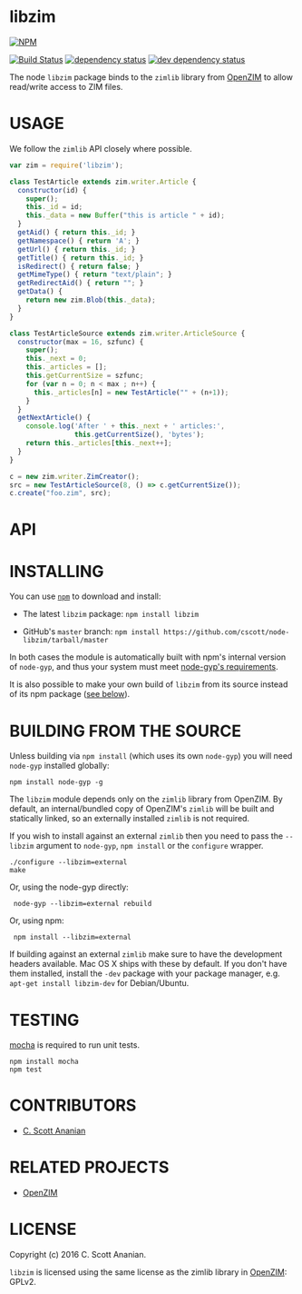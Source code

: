 # libzim
[![NPM][NPM1]][NPM2]

[![Build Status][1]][2] [![dependency status][3]][4] [![dev dependency status][5]][6]

The node `libzim` package binds to the `zimlib` library from [OpenZIM][]
to allow read/write access to ZIM files.

# USAGE
We follow the `zimlib` API closely where possible.

```js
var zim = require('libzim');

class TestArticle extends zim.writer.Article {
  constructor(id) {
    super();
    this._id = id;
    this._data = new Buffer("this is article " + id);
  }
  getAid() { return this._id; }
  getNamespace() { return 'A'; }
  getUrl() { return this._id; }
  getTitle() { return this._id; }
  isRedirect() { return false; }
  getMimeType() { return "text/plain"; }
  getRedirectAid() { return ""; }
  getData() {
    return new zim.Blob(this._data);
  }
}

class TestArticleSource extends zim.writer.ArticleSource {
  constructor(max = 16, szfunc) {
    super();
    this._next = 0;
    this._articles = [];
    this.getCurrentSize = szfunc;
    for (var n = 0; n < max ; n++) {
      this._articles[n] = new TestArticle("" + (n+1));
    }
  }
  getNextArticle() {
    console.log('After ' + this._next + ' articles:',
                this.getCurrentSize(), 'bytes');
    return this._articles[this._next++];
  }
}

c = new zim.writer.ZimCreator();
src = new TestArticleSource(8, () => c.getCurrentSize());
c.create("foo.zim", src);
```

# API

# INSTALLING
You can use [`npm`](https://github.com/isaacs/npm) to download and install:

* The latest `libzim` package: `npm install libzim`

* GitHub's `master` branch: `npm install https://github.com/cscott/node-libzim/tarball/master`

In both cases the module is automatically built with npm's internal
version of `node-gyp`, and thus your system must meet [node-gyp's
requirements](https://github.com/TooTallNate/node-gyp#installation).

It is also possible to make your own build of `libzim` from its source
instead of its npm package ([see below](#building-from-the-source)).

# BUILDING FROM THE SOURCE

Unless building via `npm install` (which uses its own `node-gyp`) you
will need `node-gyp` installed globally:

    npm install node-gyp -g

The `libzim` module depends only on the `zimlib` library from
OpenZIM. By default, an internal/bundled copy of OpenZIM's `zimlib`
will be built and statically linked, so an externally installed
`zimlib` is not required.

If you wish to install against an external `zimlib` then you need to
pass the `--libzim` argument to `node-gyp`, `npm install` or the
`configure` wrapper.

    ./configure --libzim=external
    make

Or, using the node-gyp directly:

     node-gyp --libzim=external rebuild

Or, using npm:

     npm install --libzim=external

If building against an external `zimlib` make sure to have the
development headers available. Mac OS X ships with these by
default. If you don't have them installed, install the `-dev` package
with your package manager, e.g. `apt-get install libzim-dev` for
Debian/Ubuntu.

# TESTING

[mocha](https://github.com/visionmedia/mocha) is required to run unit tests.

    npm install mocha
    npm test


# CONTRIBUTORS

* [C. Scott Ananian](https://github.com/cscott)

# RELATED PROJECTS

* [OpenZIM][]

# LICENSE
Copyright (c) 2016 C. Scott Ananian.

`libzim` is licensed using the same license as the zimlib library
in [OpenZIM][]: GPLv2.

[OpenZIM]:     http://openzim.org/

[NPM1]: https://nodei.co/npm/libzim.png
[NPM2]: https://nodei.co/npm/libzim/

[1]: https://travis-ci.org/cscott/node-libzim.png
[2]: https://travis-ci.org/cscott/node-libzim
[3]: https://david-dm.org/cscott/node-libzim.png
[4]: https://david-dm.org/cscott/node-libzim
[5]: https://david-dm.org/cscott/node-libzim/dev-status.png
[6]: https://david-dm.org/cscott/node-libzim#info=devDependencies
